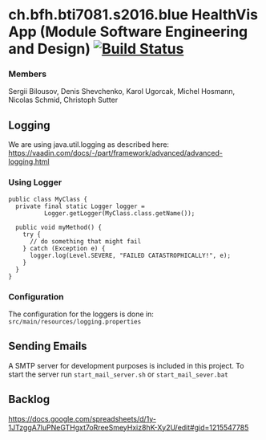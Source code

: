 # ch.bfh.bti7081.s2016.blue HealthVis App (Module Software Engineering and Design) [![Build Status](https://travis-ci.org/BurningBadger/ch.bfh.bti7081.s2016.blue.svg?branch=master)](https://travis-ci.org/BurningBadger/ch.bfh.bti7081.s2016.blue)

### Members
Sergii Bilousov,
Denis Shevchenko,
Karol Ugorcak,
Michel Hosmann,
Nicolas Schmid,
Christoph Sutter


## Logging
We are using java.util.logging as described here: https://vaadin.com/docs/-/part/framework/advanced/advanced-logging.html

### Using Logger
```
public class MyClass {
  private final static Logger logger =
          Logger.getLogger(MyClass.class.getName());

  public void myMethod() {
    try {
      // do something that might fail
    } catch (Exception e) {
      logger.log(Level.SEVERE, "FAILED CATASTROPHICALLY!", e);
    }
  }
}
```

### Configuration
The configuration for the loggers is done in: ``src/main/resources/logging.properties``



## Sending Emails
A SMTP server for development purposes is included in this project.
To start the server run ``start_mail_server.sh`` or ``start_mail_sever.bat``


## Backlog
https://docs.google.com/spreadsheets/d/1y-1JTzggA7luPNeGTHgxt7oRreeSmeyHxiz8hK-Xy2U/edit#gid=1215547785